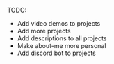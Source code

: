 TODO:

- Add video demos to projects
- Add more projects
- Add descriptions to all projects
- Make about-me more personal
- Add discord bot to projects
